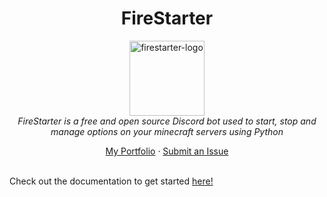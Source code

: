 <h1 align="center">FireStarter</h1>

<p align="center">
  <img src="https://upload.wikimedia.org/wikipedia/commons/c/cc/Fire-dynamic-gradient.png" alt="firestarter-logo" width="120px" height="120px"/>
  <br>
    <i>
      FireStarter is a free and open source Discord bot used to start, stop and manage options on your minecraft servers using Python
    </i>
  <br>
</p>

<p align="center">
  <a href="https://javandel.net/jason">My Portfolio</a>
  ·
  <a href="https://github.com/cherryyeti/FireStarter/issues">Submit an Issue</a>
  <br>
  <br>
</p>

Check out the documentation to get started
[here!](https://firestarter-docs.vercel.app/)
